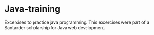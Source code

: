 # Java-training
Excercises to practice java programming. 
This excercises were part of a Santander scholarship for Java web development. 
